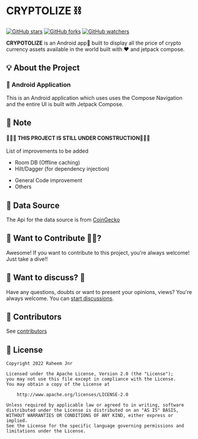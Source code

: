 # CRYPTOLIZE ⛓️


[![GitHub stars](https://img.shields.io/github/stars/RaheemJnr/Crypolize?style=social)](https://github.com/RaheemJnr/Crypolize/stargazers)
[![GitHub forks](https://img.shields.io/github/forks/RaheemJnr/Crypolize?style=social)](https://github.com/RaheemJnr/Crypolize/network/members)
[![GitHub watchers](https://img.shields.io/github/watchers/RaheemJnr/Crypolize?style=social)](https://github.com/RaheemJnr/Crypolize/watchers)


**CRYPOTOLIZE** is an Android app📱 built to display all the price of crypto currency assets available in the world built with ❤️ and jetpack compose.


## 💡 About the Project

### 🔹 Android Application

This is an Android application which uses uses the Compose Navigation and the entire UI is built with Jetpack Compose.

## 🔹  Note
#### 🚧🚧🚧 THIS PROJECT IS STILL UNDER CONSTRUCTION🚧🚧🚧
List of improvements to be added
+ Room DB (Offline caching)
+ Hilt/Dagger (for dependency injection)
- General Code improvement
- Others

##  🔹 Data Source
The Api for the data source is from [CoinGecko](https://api.coingecko.com/api/v3/)


## 🔹 Want to Contribute 🙋‍♂️?

Awesome! If you want to contribute to this project, you're always welcome! Just take a dive!!

## 🔹 Want to discuss? 💬

Have any questions, doubts or want to present your opinions, views? You're always welcome. You can [start discussions](https://github.com/RaheemJnr/Crypolize/discussions).

## 🔹  Contributors

See [contributors](https://github.com/RaheemJnr/Crypolize/graphs/contributors)


##  🔹 License

```
Copyright 2022 Raheem Jnr

Licensed under the Apache License, Version 2.0 (the "License");
you may not use this file except in compliance with the License.
You may obtain a copy of the License at

    http://www.apache.org/licenses/LICENSE-2.0

Unless required by applicable law or agreed to in writing, software
distributed under the License is distributed on an "AS IS" BASIS,
WITHOUT WARRANTIES OR CONDITIONS OF ANY KIND, either express or implied.
See the License for the specific language governing permissions and
limitations under the License.